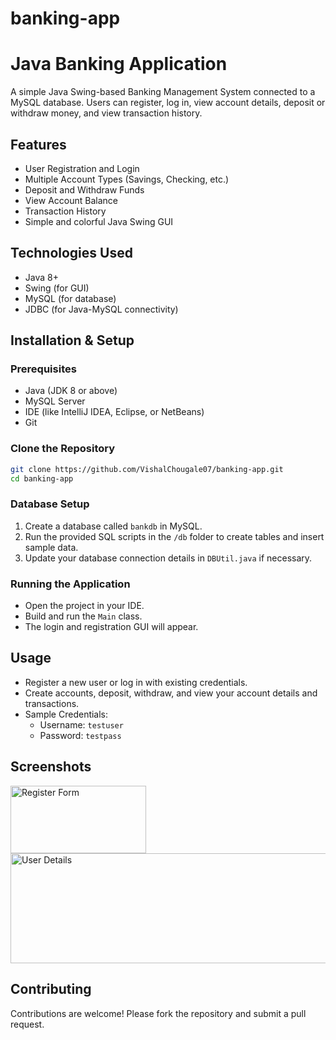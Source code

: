 # banking-app

# Java Banking Application

A simple Java Swing-based Banking Management System connected to a MySQL database. Users can register, log in, view account details, deposit or withdraw money, and view transaction history.

## Features

- User Registration and Login
- Multiple Account Types (Savings, Checking, etc.)
- Deposit and Withdraw Funds
- View Account Balance
- Transaction History
- Simple and colorful Java Swing GUI

## Technologies Used

- Java 8+
- Swing (for GUI)
- MySQL (for database)
- JDBC (for Java-MySQL connectivity)

## Installation & Setup

### Prerequisites

- Java (JDK 8 or above)
- MySQL Server
- IDE (like IntelliJ IDEA, Eclipse, or NetBeans)
- Git

### Clone the Repository

```bash
git clone https://github.com/VishalChougale07/banking-app.git
cd banking-app
```

### Database Setup

1. Create a database called `bankdb` in MySQL.
2. Run the provided SQL scripts in the `/db` folder to create tables and insert sample data.
3. Update your database connection details in `DBUtil.java` if necessary.

### Running the Application

- Open the project in your IDE.
- Build and run the `Main` class.
- The login and registration GUI will appear.

## Usage

- Register a new user or log in with existing credentials.
- Create accounts, deposit, withdraw, and view your account details and transactions.
- Sample Credentials:
    - Username: `testuser`
    - Password: `testpass`

## Screenshots

<img width="217" height="108" alt="Register Form" src="https://github.com/user-attachments/assets/52f90ef9-8e06-437c-b734-7a98a5599cd1" />
<img width="960" height="176" alt="User Details" src="https://github.com/user-attachments/assets/7b4a979d-c523-4a0c-83f4-fd2ceb6a1bad" />

## Contributing

Contributions are welcome! Please fork the repository and submit a pull request.

